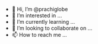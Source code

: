 - 👋 Hi, I’m @prachiglobe
- 👀 I’m interested in ...
- 🌱 I’m currently learning ...
- 💞️ I’m looking to collaborate on ...
- 📫 How to reach me ...

<!---
prachiglobe/prachiglobe is a ✨ special ✨ repository because its `README.md` (this file) appears on your GitHub profile.
You can click the Preview link to take a look at your changes.
--->
